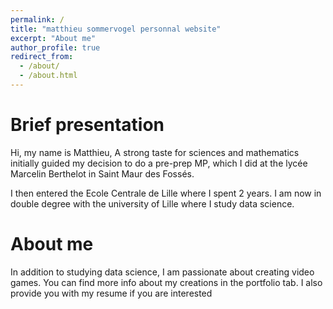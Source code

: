```yaml
---
permalink: /
title: "matthieu sommervogel personnal website"
excerpt: "About me"
author_profile: true
redirect_from: 
  - /about/
  - /about.html
---
```



Brief presentation
======

Hi, my name is Matthieu,
A strong taste for sciences and mathematics initially guided my decision to do a pre-prep MP, which I did at the lycée Marcelin Berthelot in Saint Maur des Fossés.

I then entered the Ecole Centrale de Lille where I spent 2 years.
I am now in double degree with the university of Lille where I study data science. 

About me
======

In addition to studying data science, I am passionate about creating video games.
You can find more info about my creations in the portfolio tab.
I also provide you with my resume if you are interested


